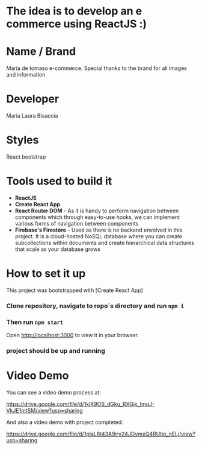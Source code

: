 # The idea is to develop an e commerce using ReactJS :)

# Name / Brand

Maria de tomaso e-commerce. Special thanks to the brand for all images and information

# Developer

Maria Laura Bisaccia

# Styles

React bootstrap

# Tools used to build it

- **ReactJS**
- **Create React App** 
- **React Router DOM** - As it is handy to perform navigation between components which through easy-to-use hooks, we can implement various forms of navigation between components
- **Firebase's Firestore** - Used as there is no backend envolved in this project. It is a cloud-hosted NoSQL database where you can create subcollections within documents and create hierarchical data structures that scale as your database grows

# How to set it up

This project was bootstrapped with [Create React App]
### Clone repository, navigate to repo´s directory and run `npm i`

### Then run `npm start`

Open [http://localhost:3000](http://localhost:3000) to view it in your browser.

### project should be up and running

# Video Demo

You can see a video demo process at:

https://drive.google.com/file/d/1kIK9OS_dGku_RXGjx_lmqJ-VkJE1mtSM/view?usp=sharing

And also a video demo with project completed:

https://drive.google.com/file/d/1pIaL8t43A9irv24JGvmxQ4RUtio_nELj/view?usp=sharing



